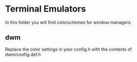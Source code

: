 # Terminal Emulators

In this folder you will find colorschemes for window managers.

## dwm

Replace the color settings in your config.h with the contents of dwm/config.def.h

